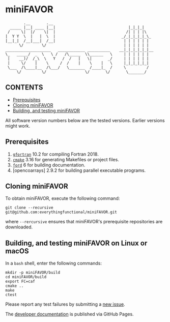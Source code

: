 [This document is formatted with GitHub-Flavored Markdown.     ]:#
[For better viewing, read it in a browser at                   ]:#
[https://github.com/everythingfunctional/miniFAVOR/tree/main/README.md ]:#

miniFAVOR
=========

```
        .__       .__
  _____ |__| ____ |__|                                |_|_|_|
 /     \|  |/    \|  |                               /| | | |\
|  Y Y  \  |   |  \  |                             _/_|_|_|_|_\_
|__|_|  /__|___|  /__|                              | | | | | |
      \/        \/                                  | | | | | |
____________________   ____________ __________    __|_|_|_|_|_|__
\_   _____/  _  \   \ /   /\_____  \\______   \     | | | | | |
 |    __)/  /_\  \   Y   /  /   |   \|       _/     | | | | | |
 |     \/    |    \     /  /    |    \    |   \     |_|_|_|_|_|
 \___  /\____|__  /\___/   \_______  /____|_  /     \         /
     \/         \/                 \/       \/       \_______/
```

CONTENTS
--------

* [Prerequisites](#prerequisites)
* [Cloning miniFAVOR](#cloning-build-and-test)
* [Building, and testing miniFAVOR](#building-and-testing-minifavor)

All software version numbers below are the tested versions.
Earlier versions might work.

Prerequisites
-------------
1. [`gfortran`] 10.2 for compiling Fortran 2018.
2. [`cmake`] 3.16 for generating Makefiles or project files.
3. [`ford`] 6 for building documentation.
4. [opencoarrays] 2.9.2 for building parallel executable programs.

Cloning miniFAVOR
-----------------
To obtain miniFAVOR, execute the following command:

```
git clone --recursive git@github.com:everythingfunctional/miniFAVOR.git
```
where `--rercursive` ensures that miniFAVOR's prerequisite repositories
are downloaded.

Building, and testing miniFAVOR on Linux or macOS
-------------------------------------------------
In a `bash` shell, enter the following commands:
```
mkdir -p miniFAVOR/build
cd miniFAVOR/build
export FC=caf
cmake ..
make
ctest
```
Please report any test failures by submitting a [new issue].

The [developer documentation] is published via GitHub Pages.

[Hyperlinks]:#
[`gfortran`]: https://gcc.gnu.org
[`cmake`]: https://www.cmake.org
[`ford`]: https://github.com/Fortran-FOSS-Programmers/ford
[new issue]: https://github.com/everythingfunctional/miniFAVOR/issues/new
[developer documentation]: https://sourceryinstitute.github.io/miniFAVOR/

